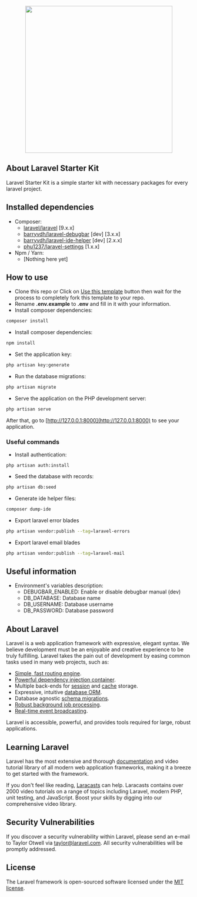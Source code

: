 <p align="center"><a href="https://laravel.com" target="_blank"><img src="https://raw.githubusercontent.com/laravel/art/master/logo-lockup/5%20SVG/2%20CMYK/1%20Full%20Color/laravel-logolockup-cmyk-red.svg" width="400"></a></p>

## About Laravel Starter Kit

Laravel Starter Kit is a simple starter kit with necessary packages for every laravel project.

## Installed dependencies

- Composer:
  - [laravel/laravel](https://github.com/laravel/laravel) [9.x.x]
  - [barryvdh/laravel-debugbar](https://github.com/barryvdh/laravel-debugbar) [dev] [3.x.x]
  - [barryvdh/laravel-ide-helper](https://github.com/barryvdh/laravel-ide-helper) [dev] [2.x.x]
  - [phu1237/laravel-settings](https://github.com/Phu1237/laravel-settings) [1.x.x]
- Npm / Yarn:
  - [Nothing here yet]

## How to use

- Clone this repo or Click on [Use this template](https://github.com/Phu1237/laravel-starter-kit/generate) button then wait for the process to completely fork this template to your repo.
- Rename **.env.example** to **.env** and fill in it with your information.
- Install composer dependencies:

```bash
composer install
```

- Install composer dependencies:

```bash
npm install
```

- Set the application key:

```bash
php artisan key:generate
```

- Run the database migrations:

```bash
php artisan migrate
```

- Serve the application on the PHP development server:

```bash
php artisan serve
```

After that, go to [http://127.0.0.1:8000](http://127.0.0.1:8000) to see your application.

### Useful commands

- Install authentication:

```shell
php artisan auth:install
```

- Seed the database with records:

```bash
php artisan db:seed
```

- Generate ide helper files:

```bash
composer dump-ide
```

- Export laravel error blades

```bash
php artisan vendor:publish --tag=laravel-errors
```

- Export laravel email blades

```bash
php artisan vendor:publish --tag=laravel-mail
```

## Useful information

- Environment's variables description:
  - DEBUGBAR_ENABLED: Enable or disable debugbar manual (dev)
  - DB_DATABASE: Database name
  - DB_USERNAME: Database username
  - DB_PASSWORD: Database password

## About Laravel

Laravel is a web application framework with expressive, elegant syntax. We believe development must be an enjoyable and creative experience to be truly fulfilling. Laravel takes the pain out of development by easing common tasks used in many web projects, such as:

- [Simple, fast routing engine](https://laravel.com/docs/routing).
- [Powerful dependency injection container](https://laravel.com/docs/container).
- Multiple back-ends for [session](https://laravel.com/docs/session) and [cache](https://laravel.com/docs/cache) storage.
- Expressive, intuitive [database ORM](https://laravel.com/docs/eloquent).
- Database agnostic [schema migrations](https://laravel.com/docs/migrations).
- [Robust background job processing](https://laravel.com/docs/queues).
- [Real-time event broadcasting](https://laravel.com/docs/broadcasting).

Laravel is accessible, powerful, and provides tools required for large, robust applications.

## Learning Laravel

Laravel has the most extensive and thorough [documentation](https://laravel.com/docs) and video tutorial library of all modern web application frameworks, making it a breeze to get started with the framework.

If you don't feel like reading, [Laracasts](https://laracasts.com) can help. Laracasts contains over 2000 video tutorials on a range of topics including Laravel, modern PHP, unit testing, and JavaScript. Boost your skills by digging into our comprehensive video library.

## Security Vulnerabilities

If you discover a security vulnerability within Laravel, please send an e-mail to Taylor Otwell via [taylor@laravel.com](mailto:taylor@laravel.com). All security vulnerabilities will be promptly addressed.

## License

The Laravel framework is open-sourced software licensed under the [MIT license](https://opensource.org/licenses/MIT).
